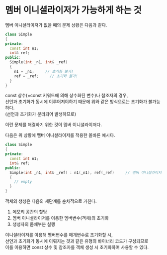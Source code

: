# 멤버 이니셜라이저가 가능하게 하는 것

멤버 이니셜라이저가 없을 때의 문제 상황은 다음과 같다.

```cpp
class Simple
{
private:
  const int n1;
  int& ref;
public:
  Simple(int _n1, int& _ref)
  {
    n1 = _n1;     // 초기화 불가!
    ref = _ref;     // 초기화 불가!
  } 
}
```

const 상수(=const 키워드에 의해 상수화된 변수)나 참조자의 경우,  
선언과 초기화가 동시에 이루어져야하기 때문에 위와 같은 방식으로는 초기화가 불가능하다.  
(선언과 초기화가 분리되어 발생하므로)  

이런 문제를 해결하기 위한 것이 멤버 이니셜라이저다.

다음은 위 상황에 멤버 이니셜라이저를 적용한 올바른 예시다.

```cpp
class Simple
{
private:
  const int n1;
  int& ref;
public:
  Simple(int _n1, int& _ref) : n1(_n1), ref(_ref)     // 멤버 이니셜라이저
  {
    // empty
  } 
}
```

객체의 생성은 다음의 세단계를 순차적으로 거친다.
1. 메모리 공간의 할당
2. 멤버 이니셜라이저를 이용한 멤버변수(객체)의 초기화
3. 생성자의 몸체부분 실행

이니셜라이저를 이용해 멤버변수를 매개변수로 초기화할 시,  
선언과 초기화가 동시에 이뤄지는 것과 같은 유형의 바이너리 코드가 구성되므로  
이를 이용하면 const 상수 및 참조자를 객체 생성 시 초기화하여 사용할 수 있다.
